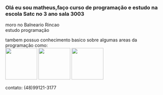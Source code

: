 ### Olá eu sou matheus,faço curso de programação e estudo na escola Satc no 3 ano sala 3003<br>
moro no Balneario Rincao<br>
estudo programação<br>

tambem possuo conhecimento basico sobre algumas areas da programação como:<br>
<img height="100" src="https://cdn.jsdelivr.net/gh/devicons/devicon/icons/python/python-original-wordmark.svg" />
<img height="100" src="https://cdn.jsdelivr.net/gh/devicons/devicon/icons/visualstudio/visualstudio-plain-wordmark.svg" />
<img height="100" src="https://cdn.jsdelivr.net/gh/devicons/devicon/icons/unity/unity-original.svg" />

contato:
(48)99121-3177
